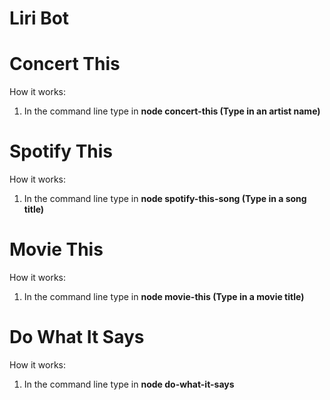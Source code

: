 # Liri Bot

# Concert This
How it works: 
1. In the command line type in **node concert-this (Type in an artist name)**

# Spotify This
How it works: 
1. In the command line type in **node spotify-this-song (Type in a song title)**

# Movie This
How it works: 
1. In the command line type in **node movie-this (Type in a movie title)**

# Do What It Says
How it works: 
1. In the command line type in **node do-what-it-says**

